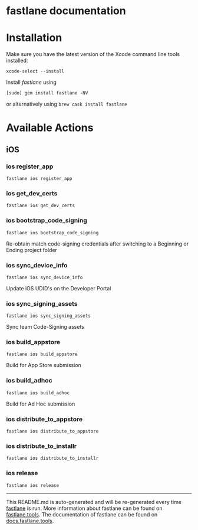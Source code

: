 fastlane documentation
================
# Installation

Make sure you have the latest version of the Xcode command line tools installed:

```
xcode-select --install
```

Install _fastlane_ using
```
[sudo] gem install fastlane -NV
```
or alternatively using `brew cask install fastlane`

# Available Actions
## iOS
### ios register_app
```
fastlane ios register_app
```

### ios get_dev_certs
```
fastlane ios get_dev_certs
```

### ios bootstrap_code_signing
```
fastlane ios bootstrap_code_signing
```
Re-obtain match code-signing credentials after switching to a Beginning or Ending project folder
### ios sync_device_info
```
fastlane ios sync_device_info
```
Update iOS UDID's on the Developer Portal
### ios sync_signing_assets
```
fastlane ios sync_signing_assets
```
Sync team Code-Signing assets
### ios build_appstore
```
fastlane ios build_appstore
```
Build for App Store submission
### ios build_adhoc
```
fastlane ios build_adhoc
```
Build for Ad Hoc submission
### ios distribute_to_appstore
```
fastlane ios distribute_to_appstore
```

### ios distribute_to_installr
```
fastlane ios distribute_to_installr
```

### ios release
```
fastlane ios release
```


----

This README.md is auto-generated and will be re-generated every time [fastlane](https://fastlane.tools) is run.
More information about fastlane can be found on [fastlane.tools](https://fastlane.tools).
The documentation of fastlane can be found on [docs.fastlane.tools](https://docs.fastlane.tools).
